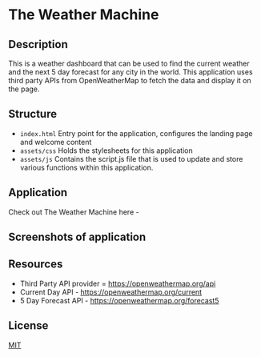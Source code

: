 # The Weather Machine

## Description

This is a weather dashboard that can be used to find the current weather and the next 5 day forecast for any city in the world. This application uses third party APIs from OpenWeatherMap to fetch the data and display it on the page.

## Structure

- `index.html` Entry point for the application, configures the landing page and welcome content
- `assets/css` Holds the stylesheets for this application
- `assets/js` Contains the script.js file that is used to update and store various functions within this application.

## Application

Check out The Weather Machine here - 

## Screenshots of application



## Resources

- Third Party API provider = https://openweathermap.org/api
- Current Day API - https://openweathermap.org/current
- 5 Day Forecast API - https://openweathermap.org/forecast5

## License
[MIT](LICENSE)

